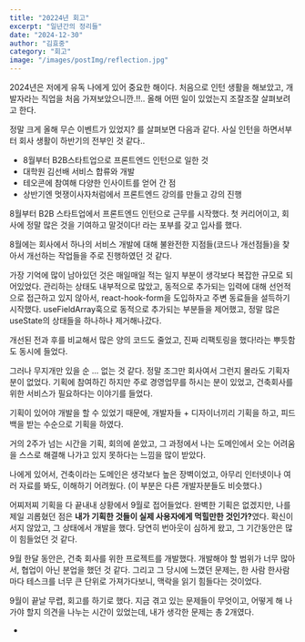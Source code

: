 ```yaml
---
title: "20224년 회고"
excerpt: "일년간의 정리들"
date: "2024-12-30"
author: "김효중"
category: "회고"
image: "/images/postImg/reflection.jpg"
---
```


2024년은 저에게 유독 나에게 있어 중요한 해이다. 처음으로 인턴 생활을 해보았고, 개발자라는 직업을 처음 가져보았으니깐.!!.. 올해 어떤 일이 있었는지 조잘조잘 살펴보려고 한다.

정말 크게 올해 무슨 이벤트가 있었지? 를 살펴보면 다음과 같다. 사실 인턴을 하면서부터 회사 생활이 하반기의 전부인 것 같다..

- 8월부터 B2B스타트업으로 프론트엔드 인턴으로 일한 것
- 대학원 김선배 서비스 합류와 개발
- 테오콘에 참여해 다양한 인사이트를 얻어 간 점
- 상반기엔 멋쟁이사자처럼에서 프론트엔드 강의를 만들고 강의 진행

8월부터 B2B 스타트업에서 프론트엔드 인턴으로 근무를 시작했다. 첫 커리어이고, 회사에 정말 많은 것을 기여하고 말것이다! 라는 포부를 갖고 입사를 했다.

8월에는 회사에서 하나의 서비스 개발에 대해 불완전한 지점들(코드나 개선점들)을 찾아서 개선하는 작업들을 주로 진행하였던 것 같다.

가장 기억에 많이 남아있던 것은 매일매일 적는 일지 부분이 생각보다 복잡한 규모로 되어있었다. 관리하는 상태도 내부적으로 많았고, 동적으로 추가되는 입력에 대해 선언적으로 접근하고 있지 않아서, react-hook-form을 도입하자고 주변 동료들을 설득하기 시작했다.
useFieldArray훅으로 동적으로 추가되는 부분들을 제어했고, 정말 많은 useState의 상태들을 하나하나 제거해나갔다.

개선된 전과 후를 비교해서 많은 양의 코드도 줄었고, 진짜 리팩토링을 했다!라는 뿌듯함도 동시에 들었다.

그러나 무지개만 있을 순 ... 없는 것 같다. 정말 조그만 회사여서 그런지 몰라도 기획자분이 없었다. 기획에 참여하긴 하지만 주로 경영업무를 하시는 분이 있었고, 건축회사를 위한 서비스가 필요하다는 이야기를 들었다.

기획이 있어야 개발을 할 수 있었기 때문에, 개발자들 + 디자이너끼리 기획을 하고, 피드백을 받는 수순으로 기획을 하였다.

거의 2주가 넘는 시간을 기획, 회의에 쏟았고, 그 과정에서 나는 도메인에서 오는 어려움을 스스로 해결해 나가고 있지 못하다는 느낌을 많이 받았다.

나에게 있어서, 건축이라는 도메인은 생각보다 높은 장벽이었고, 아무리 인터넷이나 여러 자료를 봐도, 이해하기 어려웠다. (이 부분은 다른 개발자분들도 비슷했다.)

어찌저찌 기획을 다 끝내내 상황에서 9월로 접어들었다.
완벽한 기획은 없겠지만, 나를 제일 괴롭혔던 점은 <b>내가 기획한 것들이 실제 사용자에게 먹힐만한 것인가?</b>였다. 확신이 서지 않았고, 그 상태에서 개발을 했다. 당연히 번아웃이 심하게 왔고, 그 기간동안은 많이 힘들었던 것 같다.

9월 한달 동안은, 건축 회사를 위한 프로젝트를 개발했다. 개발해야 할 범위가 너무 많아서, 협업이 아닌 분업을 했던 것 같다. 그리고 그 당시에 느꼈던 문제는, 한 사람 한사람 마다 테스크를 너무 큰 단위로 가져가다보니, 맥락을 읽기 힘들다는 것이었다.

9월이 끝날 무렵, 회고를 하기로 했다. 지금 겪고 있는 문제들이 무엇이고, 어떻게 해 나가야 할지 의견을 나누는 시간이 있었는데, 내가 생각한 문제는 총 2개였다.

-
